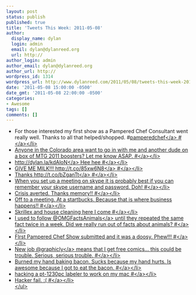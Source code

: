 ```yaml
---
layout: post
status: publish
published: true
title: 'Tweets This Week: 2011-05-08'
author:
  display_name: dylan
  login: admin
  email: dylan@dylanreed.org
  url: http://
author_login: admin
author_email: dylan@dylanreed.org
author_url: http://
wordpress_id: 1314
wordpress_url: http://www.dylanreed.com/2011/05/08/tweets-this-week-2011-05-08/
date: '2011-05-08 15:00:00 -0500'
date_gmt: '2011-05-08 22:00:00 -0500'
categories:
- Awesome
tags: []
comments: []
---
```

<ul class="aktt_tweet_digest">
<li>For those interested my first show as a Pampered Chef Consultant went really well. Thanks to all that helped&#47;shopped. #<a href="http:&#47;&#47;search.twitter.com&#47;search?q=%23pamperedchef" class="aktt_hashtag">pamperedchef<&#47;a> <a href="http:&#47;&#47;twitter.com&#47;awesomeguy&#47;statuses&#47;64886681970548738" class="aktt_tweet_time">#<&#47;a><&#47;li>
<li>Anyone in the Colorado area want to go in with me and another dude on a box of MTG 2011 boosters? Let me know ASAP. <a href="http:&#47;&#47;twitter.com&#47;awesomeguy&#47;statuses&#47;65204675598749697" class="aktt_tweet_time">#<&#47;a><&#47;li>
<li><a href="http:&#47;&#47;dylan.la&#47;kdAloN" rel="nofollow">http:&#47;&#47;dylan.la&#47;kdAloN<&#47;a> Hee hee <a href="http:&#47;&#47;twitter.com&#47;awesomeguy&#47;statuses&#47;65209285893832705" class="aktt_tweet_time">#<&#47;a><&#47;li>
<li>GIVE ME MILK!!! <a href="http:&#47;&#47;t.co&#47;85xw6N8" rel="nofollow">http:&#47;&#47;t.co&#47;85xw6N8<&#47;a> <a href="http:&#47;&#47;twitter.com&#47;awesomeguy&#47;statuses&#47;65229492460863488" class="aktt_tweet_time">#<&#47;a><&#47;li>
<li>Thanks <a href="http:&#47;&#47;t.co&#47;bZganTt" rel="nofollow">http:&#47;&#47;t.co&#47;bZganTt<&#47;a> <a href="http:&#47;&#47;twitter.com&#47;awesomeguy&#47;statuses&#47;65229694072668160" class="aktt_tweet_time">#<&#47;a><&#47;li>
<li>When you set up a meeting on skype it is probably best if you can remember your skype username and password. Doh! <a href="http:&#47;&#47;twitter.com&#47;awesomeguy&#47;statuses&#47;65452284489900032" class="aktt_tweet_time">#<&#47;a><&#47;li>
<li>Crisis averted. Thanks memory!! <a href="http:&#47;&#47;twitter.com&#47;awesomeguy&#47;statuses&#47;65454027781054464" class="aktt_tweet_time">#<&#47;a><&#47;li>
<li>Off to a meeting. At a startbucks. Because that is where business happens!! <a href="http:&#47;&#47;twitter.com&#47;awesomeguy&#47;statuses&#47;65455851581882368" class="aktt_tweet_time">#<&#47;a><&#47;li>
<li>Skrillex and house cleaning here I come <a href="http:&#47;&#47;twitter.com&#47;awesomeguy&#47;statuses&#47;65493074326994944" class="aktt_tweet_time">#<&#47;a><&#47;li>
<li>I used to follow @<a href="http:&#47;&#47;twitter.com&#47;OMGFactsAnimals" class="aktt_username">OMGFactsAnimals<&#47;a> until they repeated the same fact twice in a week. Did we really run out of facts about animals? <a href="http:&#47;&#47;twitter.com&#47;awesomeguy&#47;statuses&#47;65631166069358593" class="aktt_tweet_time">#<&#47;a><&#47;li>
<li>FIrst Pampered Chef Show submitted and it was a doosy. Phew!!! <a href="http:&#47;&#47;twitter.com&#47;awesomeguy&#47;statuses&#47;65961626934845440" class="aktt_tweet_time">#<&#47;a><&#47;li>
<li>New job @<a href="http:&#47;&#47;twitter.com&#47;graphicly" class="aktt_username">graphicly<&#47;a> means that I get free comics... this could be trouble. Serious, serious trouble. <a href="http:&#47;&#47;twitter.com&#47;awesomeguy&#47;statuses&#47;66189202529853440" class="aktt_tweet_time">#<&#47;a><&#47;li>
<li>Burned my hand baking bacon. Sucks because my hand hurts. Is awesome because I got to eat the bacon. <a href="http:&#47;&#47;twitter.com&#47;awesomeguy&#47;statuses&#47;66195296404783104" class="aktt_tweet_time">#<&#47;a><&#47;li>
<li>hacking a pt-1230pc labeler to work on my mac <a href="http:&#47;&#47;twitter.com&#47;awesomeguy&#47;statuses&#47;66978088017338368" class="aktt_tweet_time">#<&#47;a><&#47;li>
<li>Hacker fail. :( <a href="http:&#47;&#47;twitter.com&#47;awesomeguy&#47;statuses&#47;66987477637922816" class="aktt_tweet_time">#<&#47;a><&#47;li><br />
<&#47;ul></p>
